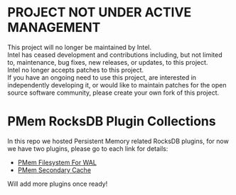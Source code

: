 # PROJECT NOT UNDER ACTIVE MANAGEMENT #  
This project will no longer be maintained by Intel.  
Intel has ceased development and contributions including, but not limited to, maintenance, bug fixes, new releases, or updates, to this project.  
Intel no longer accepts patches to this project.  
 If you have an ongoing need to use this project, are interested in independently developing it, or would like to maintain patches for the open source software community, please create your own fork of this project.  
  
# PMem RocksDB Plugin Collections

In this repo we hosted Persistent Memory related RocksDB plugins, for now we have two plugins, please go to each link for details:
 - [PMem Filesystem For WAL](https://github.com/pmem/pmem-rocksdb-plugin/tree/main/plugin/pmemfs)
 - [PMem Secondary Cache](https://github.com/pmem/pmem-rocksdb-plugin/tree/main/plugin/pmem_scache)

Will add more plugins once ready!
